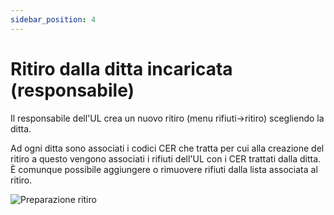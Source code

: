```yaml
---
sidebar_position: 4
---
```


# Ritiro dalla ditta incaricata (responsabile)

Il responsabile dell'UL crea un nuovo ritiro (menu rifiuti->ritiro) scegliendo la ditta.

Ad ogni ditta sono associati i codici CER che tratta per cui alla creazione del ritiro a questo vengono associati i rifiuti dell'UL con i CER trattati dalla ditta. È comunque possibile aggiungere o rimuovere rifiuti dalla lista associata al ritiro.

![](/img/picking.png "Preparazione ritiro")

